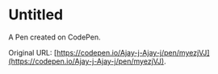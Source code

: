 # Untitled

A Pen created on CodePen.

Original URL: [https://codepen.io/Ajay-j-Ajay-j/pen/myezjVJ](https://codepen.io/Ajay-j-Ajay-j/pen/myezjVJ).


